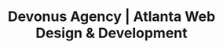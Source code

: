 ---
layout: locations
title: Devonus Agency | Atlanta Web Design & Development
permalink: /atlanta-web-agency/
meta_description: Helping Atlanta businesses grow with smart design.
page_title: Atlanta Web Design & Development
page_description: Building elegant, high-performance websites for Georgia's capital.
location: Atlanta, Georgia, US
main_image: ../public/atlanta.png
---